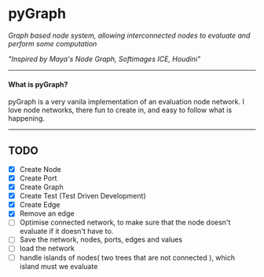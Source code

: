 # pyGraph
*Graph based node system, allowing interconnected nodes to
evaluate and perform some computation*

*"Inspired by Maya's Node Graph, Softimages ICE, Houdini"*
***

#### What is pyGraph?
pyGraph is a very vanila implementation of an evaluation node
network. I love node networks, there fun to create in,
and easy to follow what is happening.

***
## TODO
- [x] Create Node
- [x] Create Port
- [x] Create Graph
- [x] Create Test (Test Driven Development)
- [x] Create Edge
- [x] Remove an edge
- [ ] Optimise connected network, to make sure that the node doesn't evaluate if it doesn't have to.
- [ ] Save the network, nodes, ports, edges and values
- [ ] load the network
- [ ] handle islands of nodes( two trees that are not connected ), which island must we evaluate
